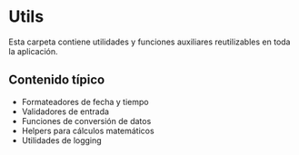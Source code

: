# Utils

Esta carpeta contiene utilidades y funciones auxiliares reutilizables en toda la aplicación.

## Contenido típico
- Formateadores de fecha y tiempo
- Validadores de entrada
- Funciones de conversión de datos
- Helpers para cálculos matemáticos
- Utilidades de logging